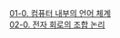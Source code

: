 [01-0. 컴퓨터 내부의 언어 체계](01.%20컴퓨터%20내부의%20언어%20체계/01-0.%20컴퓨터%20내부의%20언어%20체계.md)\
[02-0. 전자 회로의 조합 논리](<02. 전자 회로의 조합 논리/02-0. 전자 회로의 조합 논리.md>)